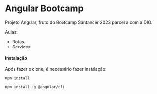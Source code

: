 # Angular Bootcamp

Projeto Angular, fruto do Bootcamp Santander 2023 parceria com a DIO.

Aulas: 
  - Rotas.
  - Services.

#### Instalação
Após fazer o clone, é necessário fazer instalação:

`npm install`

`npm install -g @angular/cli`
